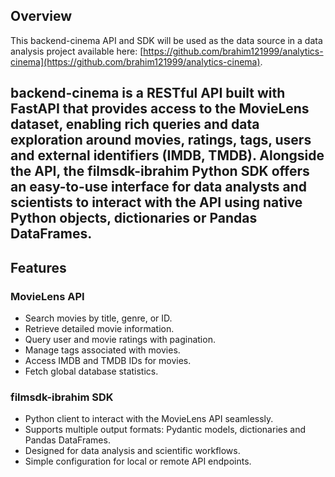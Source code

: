 ## Overview

This backend-cinema API and SDK will be used as the data source in a data analysis project available here: [https://github.com/brahim121999/analytics-cinema](https://github.com/brahim121999/analytics-cinema).

**backend-cinema** is a RESTful API built with FastAPI that provides access to the MovieLens dataset, enabling rich queries and data exploration around movies, ratings, tags, users and external identifiers (IMDB, TMDB). Alongside the API, the **filmsdk-ibrahim** Python SDK offers an easy-to-use interface for data analysts and scientists to interact with the API using native Python objects, dictionaries or Pandas DataFrames.
---

## Features

### MovieLens API

- Search movies by title, genre, or ID.
- Retrieve detailed movie information.
- Query user and movie ratings with pagination.
- Manage tags associated with movies.
- Access IMDB and TMDB IDs for movies.
- Fetch global database statistics.

### filmsdk-ibrahim SDK

- Python client to interact with the MovieLens API seamlessly.
- Supports multiple output formats: Pydantic models, dictionaries and Pandas DataFrames.
- Designed for data analysis and scientific workflows.
- Simple configuration for local or remote API endpoints.
